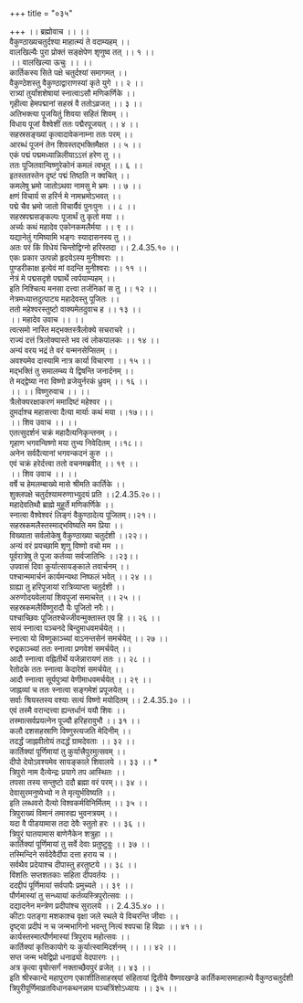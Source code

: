 +++
title = "०३५"

+++
।। ब्रह्मोवाच ।। ।।  
वैकुण्ठाख्यचतुर्दश्या माहात्म्यं ते वदाम्यहम् ।।  
वालखिल्यैः पुरा प्रोक्तं सङ्क्षेपेण शृणुष्व तत् ।। १ ।।  
।। वालखिल्या ऊचुः ।। ।।  
कार्तिकस्य सिते पक्षे चतुर्दश्यां समागमत् ।।  
वैकुण्ठेशस्तु वैकुण्ठाद्वाराणस्यां कृते युगे ।। २ ।।  
रात्र्यां तुर्यांशशेषायां स्नात्वाऽसौ मणिकर्णिके ।।  
गृहीत्वा हेमपद्मानां सहस्रं वै ततोऽव्रजत् ।। ३ ।।  
अतिभक्त्या पूजयितुं शिवया सहितं शिवम् ।।  
विधाय पूजां वैश्वेशीं ततः पद्मैरपूजयत् ।। ४ ।।  
सहस्रसङ्ख्यां कृत्वादावेकनाम्ना ततः परम् ।।  
आरब्धं पूजनं तेन शिवस्तद्भक्तिमैक्षत ।। ५ ।।  
एकं पद्मं पद्ममध्यान्निलीयाऽऽत्तं हरेण तु ।।  
ततः पूजितवान्विष्णुरेकोनं कमलं त्वभूत् ।। ६ ।।  
इतस्ततस्तेन दृष्टं पद्मं तिष्ठति न क्वचित् ।।  
कमलेषु भ्रमो जातोऽथवा नामसु मे भ्रमः ।। ७ ।।  
क्षणं विचार्य स हरिर्न मे नामभ्रमोऽभवत् ।।  
पद्मे चैव भ्रमो जातो विचार्यैवं पुनःपुनः ।। ८ ।।  
सहस्रपद्मसङ्कल्पः पूजार्थं तु कृतो मया ।।  
अर्च्यः कथं महादेव एकोनकमलैर्मया ।। ९ ।।  
यद्यानेतुं गमिष्यामि भङ्गः स्यादासनस्य तु ।।  
अतः परं किं विधेयं चिन्तोद्विग्नो हरिस्तदा ।। 2.4.35.१० ।।  
एकः प्रकार उत्पन्नो हृदयेऽस्य मुनीश्वराः ।।  
पुण्डरीकाक्ष इत्येवं मां वदन्ति मुनीश्वराः ।। ११ ।।  
नेत्रं मे पद्मसदृशे पद्मार्थे त्वर्पयाम्यहम् ।।  
इति निश्चित्य मनसा दत्त्वा तर्जनिकां स तु ।। १२ ।।  
नेत्रमध्यात्तदुत्पाट्य महादेवस्तु पूजितः ।।  
ततो महेश्वरस्तुष्टो वाक्यमेतदुवाच ह ।। १३ ।।  
।। महादेव उवाच ।। ।।  
त्वत्समो नास्ति मद्भक्तस्त्रैलोक्ये सचराचरे ।।  
राज्यं दत्तं त्रिलोक्यास्ते भव त्वं लोकपालकः ।। १४ ।।  
अन्यं वरय भद्रं ते वरं यन्मनसेप्सितम् ।।  
अवश्यमेव दास्यामि नात्र कार्या विचारणा ।। १५ ।।  
मद्भक्तिं तु समालम्ब्य ये द्विषन्ति जनार्दनम् ।।  
ते मद्द्वेष्या नरा विष्णो व्रजेयुर्नरकं ध्रुवम् ।। १६ ।।  
।। ।। विष्णुरुवाच ।। ।।  
त्रैलोक्यरक्षाकरणं ममादिष्टं महेश्वर ।।  
दुमर्दाश्च महासत्त्वा दैत्या मार्याः कथं मया ।।१७।।।  
।। शिव उवाच ।। ।।  
एतत्सुदर्शनं चक्रं महादैत्यनिकृन्तनम् ।।  
गृहाण भगवन्विष्णो मया तुभ्य निवेदितम् ।।१८।।  
अनेन सर्वदैत्यानां भगवन्कदनं कुरु ।।  
एवं चक्रं हरेर्दत्त्वा ततो वचनमब्रवीत् ।। १९ ।।  
।। शिव उवाच ।। ।।  
वर्षे च हेमलम्बाख्ये मासे श्रीमति कार्तिके ।।  
शुक्लपक्षे चतुर्दश्यामरुणाभ्युदयं प्रति ।।2.4.35.२०।।  
महादेवतिथौ ब्राह्मे मुहूर्ते मणिकर्णिके ।।  
स्नात्वा वैश्वेश्वरं लिङ्गं वैकुण्ठादेत्य पूजितम्।।२१।।  
सहस्रकमलैस्तस्माद्भविष्यति मम प्रिया ।।  
विख्याता सर्वलोकेषु वैकुण्ठाख्या चतुर्दशी ।।२२।।  
अन्यं वरं प्रयच्छामि शृणु विष्णो वचो मम ।।  
पूर्वरात्रेषु ते पूजा कर्तव्या सर्वजातिभिः ।।२३।।  
उपवासं दिवा कुर्यात्सायङ्काले तवार्चनम् ।।  
पश्चान्ममार्चनं कार्यमन्यथा निष्फलं भवेत् ।। २४ ।।  
ग्राह्या तु हरिपूजायां रात्रिव्याप्ता चतुर्दशी ।।  
अरुणोदयवेलायां शिवपूजां समाचरेत् ।। २५ ।।  
सहस्रकमलैर्विष्णुरादौ यैः पूजितो नरैः।।  
पश्चाच्छिवः पूजितश्चेज्जीवन्मुक्तास्त एव हि ।। २६ ।।  
सायं स्नात्वा पञ्चनदे बिन्दुमाधवमर्चयेत् ।।  
स्नात्वा यो विष्णुकाञ्च्यां वाऽनन्तसेनं समर्चयेत् ।। २७ ।।  
रुद्रकाञ्च्यां ततः स्नात्वा प्रणवेशं समर्चयेत् ।।  
आदौ स्नात्वा वह्नितीर्थे यजेन्नारायणं ततः ।। २८ ।।  
रेतोदके ततः स्नात्वा केदारेशं समर्चयेत् ।।  
आदौ स्नात्वा सूर्यपुत्र्यां वेणीमाधवमर्चयेत् ।। २९ ।।  
जाह्नव्यां च ततः स्नात्वा सङ्गमेशं प्रपूजयेत् ।।  
सर्वाः श्रियस्तस्य वश्याः सत्यं विष्णो मयोदितम् ।। 2.4.35.३० ।।  
एवं तस्मै वरान्दत्त्वा ह्यन्तर्धानं ययौ शिवः ।।  
तस्मात्सर्वप्रयत्नेन पूज्यौ हरिहरावुभौ ।। ३१ ।।  
कलौ दशसहस्राणि विष्णुस्त्यजति मेदिनीम् ।।  
तदर्द्धं जाह्नवीतोयं तदर्द्धं ग्रामदेवताः ।। ३२ ।।  
कार्तिक्यां पूर्णिमायां तु कुर्यात्त्रैपुरमुत्सवम् ।।  
दीपो देयोऽवश्यमेव सायङ्काले शिवालये ।। ३३ ।। *  
त्रिपुरो नाम दैत्येन्द्रः प्रयागे तप आस्थितः ।।  
तपसा तस्य सन्तुष्टो ददौ ब्रह्मा वरं परम्।। ३४ ।।  
देवासुरमनुष्येभ्यो न ते मृत्युर्भविष्यति ।।  
इति लब्धवरो दैत्यो विश्वकर्मविनिर्मितम् ।। ३५ ।।  
त्रिपुराख्यं विमानं तमारुह्य भुवनत्रयम् ।।  
यदा वै पीडयामास तदा देवैः स्तुतो हरः ।। ३६ ।।  
त्रिपुरं घातयामास बाणेनैकेन शत्रुहा ।।  
कार्तिक्यां पूर्णिमायां तु सर्वे देवाः प्रतुष्टुवुः ।। ३७ ।।  
तस्मिन्दिने सर्वदेवैर्दीपा दत्ता हराय च ।।  
सर्वथैव प्रदेयाश्च दीपास्तु हरतुष्टये ।। ३८ ।।  
विंशतिः सप्तशतकाः सहिता दीपवर्तयः ।।  
ददद्दीपं पूर्णिमायां सर्वपापैः प्रमुच्यते ।। ३९ ।।  
पौर्णमास्यां तु सन्ध्यायां कर्तव्यस्त्रिपुरोत्सवः ।।  
दद्यादनेन मन्त्रेण प्रदीपांश्च सुरालये ।। 2.4.35.४० ।।  
कीटाः पतङ्गा मशकाश्च वृक्षा जले स्थले ये विचरन्ति जीवाः ।।  
दृष्ट्वा प्रदीपं न च जन्मभागिनो भवन्तु नित्यं श्वपचा हि विप्राः ।। ४१ ।।  
कार्यस्तस्मात्पौर्णमास्यां त्रिपुराय महोत्सवः ।।  
कार्तिक्यां कृत्तिकायोगे यः कुर्यात्स्वामिदर्शनम् ।। ।। ४२ ।।  
सप्त जन्म भवेद्विप्रो धनाढ्यो वेदपारगः ।।  
अत्र कृत्वा वृषोत्सर्गं नक्ताच्छैवपुरं व्रजेत् ।। ४३ ।।  
इति श्रीस्कान्दे महापुराण एकाशीतिसाहस्र्यां संहितायां द्वितीये वैष्णवखण्डे कार्तिकमासमाहात्म्ये वैकुण्ठचतुर्दशी त्रिपुरीपूर्णिमाव्रतविधानकथनन्नाम पञ्चत्रिंशोऽध्यायः ।। ३५ ।।